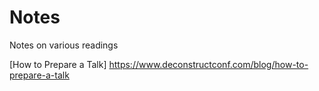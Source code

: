 # Notes
Notes on various readings

[How to Prepare a Talk] https://www.deconstructconf.com/blog/how-to-prepare-a-talk

